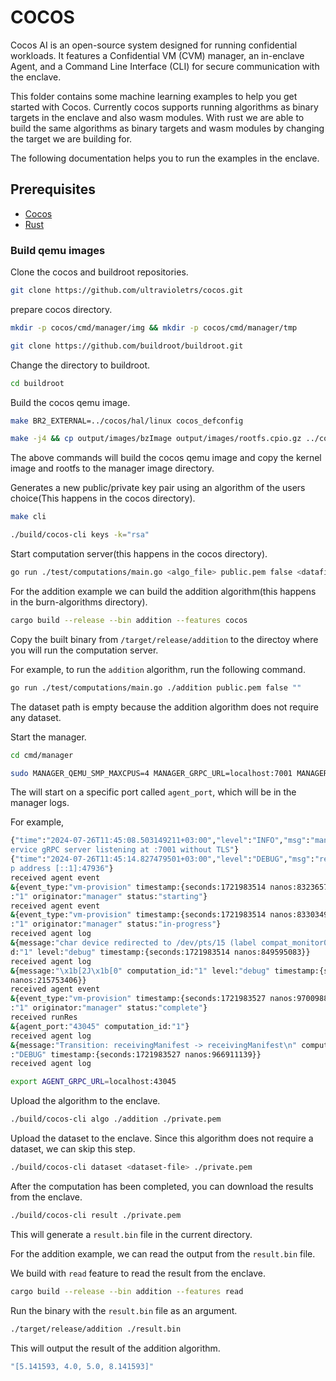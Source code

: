 # COCOS

Cocos AI is an open-source system designed for running confidential workloads. It features a Confidential VM (CVM) manager, an in-enclave Agent, and a Command Line Interface (CLI) for secure communication with the enclave.

This folder contains some machine learning examples to help you get started with Cocos. Currently cocos supports running algorithms as binary targets in the enclave and also wasm modules. With rust we are able to build the same algorithms as binary targets and wasm modules by changing the target we are building for.

The following documentation helps you to run the examples in the enclave.

## Prerequisites

- [Cocos](https://github.com/ultravioletrs/cocos)
- [Rust](https://www.rust-lang.org/tools/install)

### Build qemu images

Clone the cocos and buildroot repositories.

```bash
git clone https://github.com/ultravioletrs/cocos.git
```

prepare cocos directory.

```bash
mkdir -p cocos/cmd/manager/img && mkdir -p cocos/cmd/manager/tmp
```

```bash
git clone https://github.com/buildroot/buildroot.git
```

Change the directory to buildroot.

```bash
cd buildroot
```

Build the cocos qemu image.

```bash
make BR2_EXTERNAL=../cocos/hal/linux cocos_defconfig
```

```bash
make -j4 && cp output/images/bzImage output/images/rootfs.cpio.gz ../cocos/cmd/manager/img
```

The above commands will build the cocos qemu image and copy the kernel image and rootfs to the manager image directory.

Generates a new public/private key pair using an algorithm of the users choice(This happens in the cocos directory).

```bash
make cli
```

```bash
./build/cocos-cli keys -k="rsa"
```

Start computation server(this happens in the cocos directory).

```bash
go run ./test/computations/main.go <algo_file> public.pem false <datafiles>
```

For the addition example we can build the addition algorithm(this happens in the burn-algorithms directory).

```bash
cargo build --release --bin addition --features cocos
```

Copy the built binary from `/target/release/addition` to the directoy where you will run the computation server.

For example, to run the `addition` algorithm, run the following command.

```bash
go run ./test/computations/main.go ./addition public.pem false ""
```

The dataset path is empty because the addition algorithm does not require any dataset.

Start the manager.

```bash
cd cmd/manager
```

```bash
sudo MANAGER_QEMU_SMP_MAXCPUS=4 MANAGER_GRPC_URL=localhost:7001 MANAGER_LOG_LEVEL=debug MANAGER_QEMU_USE_SUDO=false  MANAGER_QEMU_ENABLE_SEV=false MANAGER_QEMU_SEV_CBITPOS=51 MANAGER_QEMU_ENABLE_SEV_SNP=false MANAGER_QEMU_OVMF_CODE_FILE=/usr/share/edk2/x64/ OVMF_CODE.fd MANAGER_QEMU_OVMF_VARS_FILE=/usr/share/edk2/x64/OVMF_VARS.fd go run main.go
```

The will start on a specific port called `agent_port`, which will be in the manager logs.

For example,

```bash
{"time":"2024-07-26T11:45:08.503149211+03:00","level":"INFO","msg":"manager_test_server s
ervice gRPC server listening at :7001 without TLS"}
{"time":"2024-07-26T11:45:14.827479501+03:00","level":"DEBUG","msg":"received who am on i
p address [::1]:47936"}
received agent event
&{event_type:"vm-provision" timestamp:{seconds:1721983514 nanos:832365721} computation_id
:"1" originator:"manager" status:"starting"}
received agent event
&{event_type:"vm-provision" timestamp:{seconds:1721983514 nanos:833034946} computation_id
:"1" originator:"manager" status:"in-progress"}
received agent log
&{message:"char device redirected to /dev/pts/15 (label compat_monitor0)\n" computation_i
d:"1" level:"debug" timestamp:{seconds:1721983514 nanos:849595083}}
received agent log
&{message:"\x1b[2J\x1b[0" computation_id:"1" level:"debug" timestamp:{seconds:1721983515
nanos:215753406}}
received agent event
&{event_type:"vm-provision" timestamp:{seconds:1721983527 nanos:970098872} computation_id
:"1" originator:"manager" status:"complete"}
received runRes
&{agent_port:"43045" computation_id:"1"}
received agent log
&{message:"Transition: receivingManifest -> receivingManifest\n" computation_id:"1" level
:"DEBUG" timestamp:{seconds:1721983527 nanos:966911139}}
received agent log
```

```bash
export AGENT_GRPC_URL=localhost:43045
```

Upload the algorithm to the enclave.

```bash
./build/cocos-cli algo ./addition ./private.pem
```

Upload the dataset to the enclave. Since this algorithm does not require a dataset, we can skip this step.

```bash
./build/cocos-cli dataset <dataset-file> ./private.pem
```

After the computation has been completed, you can download the results from the enclave.

```bash
./build/cocos-cli result ./private.pem
```

This will generate a `result.bin` file in the current directory.

For the addition example, we can read the output from the `result.bin` file.

We build with `read` feature to read the result from the enclave.

```bash
cargo build --release --bin addition --features read
```

Run the binary with the `result.bin` file as an argument.

```bash
./target/release/addition ./result.bin
```

This will output the result of the addition algorithm.

```bash
"[5.141593, 4.0, 5.0, 8.141593]"
```
